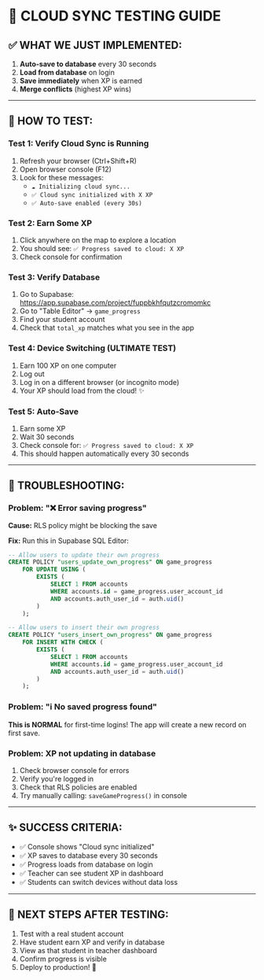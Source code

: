 # 🧪 CLOUD SYNC TESTING GUIDE

## ✅ **WHAT WE JUST IMPLEMENTED:**

1. **Auto-save to database** every 30 seconds
2. **Load from database** on login
3. **Save immediately** when XP is earned
4. **Merge conflicts** (highest XP wins)

---

## 📝 **HOW TO TEST:**

### **Test 1: Verify Cloud Sync is Running**
1. Refresh your browser (Ctrl+Shift+R)
2. Open browser console (F12)
3. Look for these messages:
   - `☁️ Initializing cloud sync...`
   - `✅ Cloud sync initialized with X XP`
   - `✅ Auto-save enabled (every 30s)`

### **Test 2: Earn Some XP**
1. Click anywhere on the map to explore a location
2. You should see: `✅ Progress saved to cloud: X XP`
3. Check console for confirmation

### **Test 3: Verify Database**
1. Go to Supabase: https://app.supabase.com/project/fuppbkhfqutzcromomkc
2. Go to "Table Editor" → `game_progress`
3. Find your student account
4. Check that `total_xp` matches what you see in the app

### **Test 4: Device Switching (ULTIMATE TEST)**
1. Earn 100 XP on one computer
2. Log out
3. Log in on a different browser (or incognito mode)
4. Your XP should load from the cloud! ✨

### **Test 5: Auto-Save**
1. Earn some XP
2. Wait 30 seconds
3. Check console for: `✅ Progress saved to cloud: X XP`
4. This should happen automatically every 30 seconds

---

## 🐛 **TROUBLESHOOTING:**

### **Problem: "❌ Error saving progress"**
**Cause:** RLS policy might be blocking the save

**Fix:** Run this in Supabase SQL Editor:
```sql
-- Allow users to update their own progress
CREATE POLICY "users_update_own_progress" ON game_progress
    FOR UPDATE USING (
        EXISTS (
            SELECT 1 FROM accounts
            WHERE accounts.id = game_progress.user_account_id
            AND accounts.auth_user_id = auth.uid()
        )
    );

-- Allow users to insert their own progress
CREATE POLICY "users_insert_own_progress" ON game_progress
    FOR INSERT WITH CHECK (
        EXISTS (
            SELECT 1 FROM accounts
            WHERE accounts.id = game_progress.user_account_id
            AND accounts.auth_user_id = auth.uid()
        )
    );
```

### **Problem: "ℹ️ No saved progress found"**
**This is NORMAL** for first-time logins! The app will create a new record on first save.

### **Problem: XP not updating in database**
1. Check browser console for errors
2. Verify you're logged in
3. Check that RLS policies are enabled
4. Try manually calling: `saveGameProgress()` in console

---

## ✨ **SUCCESS CRITERIA:**

- ✅ Console shows "Cloud sync initialized"
- ✅ XP saves to database every 30 seconds
- ✅ Progress loads from database on login
- ✅ Teacher can see student XP in dashboard
- ✅ Students can switch devices without data loss

---

## 🎯 **NEXT STEPS AFTER TESTING:**

1. Test with a real student account
2. Have student earn XP and verify in database
3. View as that student in teacher dashboard
4. Confirm progress is visible
5. Deploy to production! 🚀
